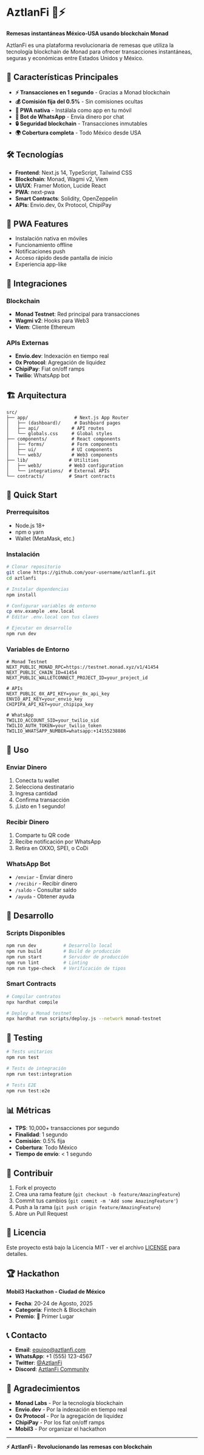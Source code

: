 # AztlanFi 💸⚡

**Remesas instantáneas México-USA usando blockchain Monad**

AztlanFi es una plataforma revolucionaria de remesas que utiliza la tecnología blockchain de Monad para ofrecer transacciones instantáneas, seguras y económicas entre Estados Unidos y México.

## 🚀 Características Principales

- **⚡ Transacciones en 1 segundo** - Gracias a Monad blockchain
- **💰 Comisión fija del 0.5%** - Sin comisiones ocultas
- **📱 PWA nativa** - Instálala como app en tu móvil
- **🤖 Bot de WhatsApp** - Envía dinero por chat
- **🔒 Seguridad blockchain** - Transacciones inmutables
- **🌍 Cobertura completa** - Todo México desde USA

## 🛠️ Tecnologías

- **Frontend**: Next.js 14, TypeScript, Tailwind CSS
- **Blockchain**: Monad, Wagmi v2, Viem
- **UI/UX**: Framer Motion, Lucide React
- **PWA**: next-pwa
- **Smart Contracts**: Solidity, OpenZeppelin
- **APIs**: Envio.dev, 0x Protocol, ChipiPay

## 📱 PWA Features

- Instalación nativa en móviles
- Funcionamiento offline
- Notificaciones push
- Acceso rápido desde pantalla de inicio
- Experiencia app-like

## 🔗 Integraciones

### Blockchain
- **Monad Testnet**: Red principal para transacciones
- **Wagmi v2**: Hooks para Web3
- **Viem**: Cliente Ethereum

### APIs Externas
- **Envio.dev**: Indexación en tiempo real
- **0x Protocol**: Agregación de liquidez
- **ChipiPay**: Fiat on/off ramps
- **Twilio**: WhatsApp bot

## 🏗️ Arquitectura

```
src/
├── app/                 # Next.js App Router
│   ├── (dashboard)/     # Dashboard pages
│   ├── api/            # API routes
│   └── globals.css     # Global styles
├── components/         # React components
│   ├── forms/          # Form components
│   ├── ui/             # UI components
│   └── web3/           # Web3 components
├── lib/               # Utilities
│   ├── web3/          # Web3 configuration
│   └── integrations/  # External APIs
└── contracts/         # Smart contracts
```

## 🚀 Quick Start

### Prerrequisitos
- Node.js 18+
- npm o yarn
- Wallet (MetaMask, etc.)

### Instalación

```bash
# Clonar repositorio
git clone https://github.com/your-username/aztlanfi.git
cd aztlanfi

# Instalar dependencias
npm install

# Configurar variables de entorno
cp env.example .env.local
# Editar .env.local con tus claves

# Ejecutar en desarrollo
npm run dev
```

### Variables de Entorno

```env
# Monad Testnet
NEXT_PUBLIC_MONAD_RPC=https://testnet.monad.xyz/v1/41454
NEXT_PUBLIC_CHAIN_ID=41454
NEXT_PUBLIC_WALLETCONNECT_PROJECT_ID=your_project_id

# APIs
NEXT_PUBLIC_0X_API_KEY=your_0x_api_key
ENVIO_API_KEY=your_envio_key
CHIPIPA_API_KEY=your_chipipa_key

# WhatsApp
TWILIO_ACCOUNT_SID=your_twilio_sid
TWILIO_AUTH_TOKEN=your_twilio_token
TWILIO_WHATSAPP_NUMBER=whatsapp:+14155238886
```

## 📱 Uso

### Enviar Dinero
1. Conecta tu wallet
2. Selecciona destinatario
3. Ingresa cantidad
4. Confirma transacción
5. ¡Listo en 1 segundo!

### Recibir Dinero
1. Comparte tu QR code
2. Recibe notificación por WhatsApp
3. Retira en OXXO, SPEI, o CoDi

### WhatsApp Bot
- `/enviar` - Enviar dinero
- `/recibir` - Recibir dinero
- `/saldo` - Consultar saldo
- `/ayuda` - Obtener ayuda

## 🔧 Desarrollo

### Scripts Disponibles

```bash
npm run dev          # Desarrollo local
npm run build        # Build de producción
npm run start        # Servidor de producción
npm run lint         # Linting
npm run type-check   # Verificación de tipos
```

### Smart Contracts

```bash
# Compilar contratos
npx hardhat compile

# Deploy a Monad testnet
npx hardhat run scripts/deploy.js --network monad-testnet
```

## 🧪 Testing

```bash
# Tests unitarios
npm run test

# Tests de integración
npm run test:integration

# Tests E2E
npm run test:e2e
```

## 📊 Métricas

- **TPS**: 10,000+ transacciones por segundo
- **Finalidad**: 1 segundo
- **Comisión**: 0.5% fija
- **Cobertura**: Todo México
- **Tiempo de envío**: < 1 segundo

## 🤝 Contribuir

1. Fork el proyecto
2. Crea una rama feature (`git checkout -b feature/AmazingFeature`)
3. Commit tus cambios (`git commit -m 'Add some AmazingFeature'`)
4. Push a la rama (`git push origin feature/AmazingFeature`)
5. Abre un Pull Request

## 📄 Licencia

Este proyecto está bajo la Licencia MIT - ver el archivo [LICENSE](LICENSE) para detalles.

## 🏆 Hackathon

**Mobil3 Hackathon - Ciudad de México**
- **Fecha**: 20-24 de Agosto, 2025
- **Categoría**: Fintech & Blockchain
- **Premio**: 🥇 Primer Lugar

## 📞 Contacto

- **Email**: equipo@aztlanfi.com
- **WhatsApp**: +1 (555) 123-4567
- **Twitter**: [@AztlanFi](https://twitter.com/AztlanFi)
- **Discord**: [AztlanFi Community](https://discord.gg/aztlanfi)

## 🙏 Agradecimientos

- **Monad Labs** - Por la tecnología blockchain
- **Envio.dev** - Por la indexación en tiempo real
- **0x Protocol** - Por la agregación de liquidez
- **ChipiPay** - Por los fiat on/off ramps
- **Mobil3** - Por organizar el hackathon

---

**⚡ AztlanFi - Revolucionando las remesas con blockchain**
